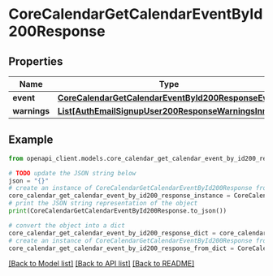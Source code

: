 # CoreCalendarGetCalendarEventById200Response


## Properties

Name | Type | Description | Notes
------------ | ------------- | ------------- | -------------
**event** | [**CoreCalendarGetCalendarEventById200ResponseEvent**](CoreCalendarGetCalendarEventById200ResponseEvent.md) |  | 
**warnings** | [**List[AuthEmailSignupUser200ResponseWarningsInner]**](AuthEmailSignupUser200ResponseWarningsInner.md) |  | [optional] 

## Example

```python
from openapi_client.models.core_calendar_get_calendar_event_by_id200_response import CoreCalendarGetCalendarEventById200Response

# TODO update the JSON string below
json = "{}"
# create an instance of CoreCalendarGetCalendarEventById200Response from a JSON string
core_calendar_get_calendar_event_by_id200_response_instance = CoreCalendarGetCalendarEventById200Response.from_json(json)
# print the JSON string representation of the object
print(CoreCalendarGetCalendarEventById200Response.to_json())

# convert the object into a dict
core_calendar_get_calendar_event_by_id200_response_dict = core_calendar_get_calendar_event_by_id200_response_instance.to_dict()
# create an instance of CoreCalendarGetCalendarEventById200Response from a dict
core_calendar_get_calendar_event_by_id200_response_from_dict = CoreCalendarGetCalendarEventById200Response.from_dict(core_calendar_get_calendar_event_by_id200_response_dict)
```
[[Back to Model list]](../README.md#documentation-for-models) [[Back to API list]](../README.md#documentation-for-api-endpoints) [[Back to README]](../README.md)



